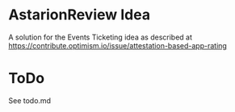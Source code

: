 # AstarionReview Idea

A solution for the Events Ticketing idea as described at
https://contribute.optimism.io/issue/attestation-based-app-rating

# ToDo

See todo.md
